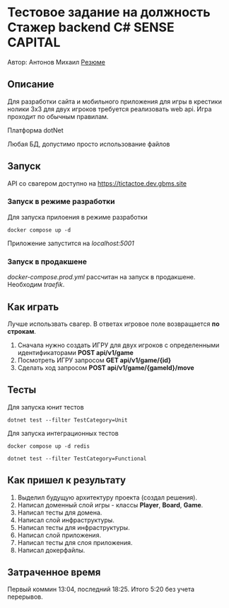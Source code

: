 # Тестовое задание на должность Стажер backend C# SENSE CAPITAL

Автор: Антонов Михаил [Резюме](https://spb.hh.ru/resume/904ea23cff09dfa64c0039ed1f454548316d4c)

## Описание

Для разработки сайта и мобильного приложения для игры в крестики нолики 3x3 для двух игроков требуется реализовать web api. Игра проходит по обычным правилам.

Платформа dotNet

Любая БД, допустимо просто использование файлов

## Запуск

API со свагером доступно на https://tictactoe.dev.gbms.site

### Запуск в режиме разработки

Для запуска прилоения в режиме разработки

```
docker compose up -d
```

Приложение запустится на *localhost:5001*

### Запуск в продакшене

*docker-compose.prod.yml* рассчитан на запуск в продакшене. Необходим *traefik*.

## Как играть

Лучше использвать свагер. В ответах игровое поле возвращается **по строкам**.

1. Сначала нужно создать ИГРУ для двух игроков с определенными идентификаторами **POST api/v1/game**
2. Посмотреть ИГРУ запросом **GET api/v1/game/{id}**
3. Сделать ход запросом **POST api/v1/game/{gameId}/move**

## Тесты

Для запуска юнит тестов

```
dotnet test --filter TestCategory=Unit
```

Для запуска интеграционных тестов

```
docker compose up -d redis

dotnet test --filter TestCategory=Functional
```

## Как пришел к результату

1. Выделил будущую архитектуру проекта (создал решения).
2. Написал доменный слой игры - классы **Player**, **Board**, **Game**.
3. Написал тесты для домена.
4. Написал слой инфраструктуры.
5. Написал тесты для инфраструктуры.
6. Написал слой приложения.
7. Написал тесты для слоя приложения.
8. Написал докерфайлы.

## Затраченное время

Первый коммин 13:04, последний 18:25. Итого 5:20 без учета перерывов.